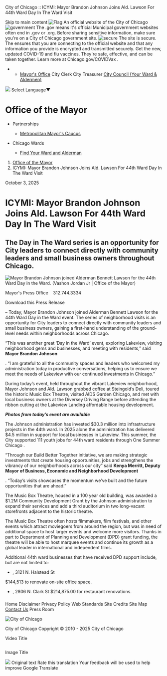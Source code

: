 City of Chicago :: ICYMI: Mayor Brandon Johnson Joins Ald. Lawson For 44th Ward Day In The Ward Visit


Skip to main content
![Flag](https://www.chicago.gov/content/dam/city/cds/safari-pinned-tab.svg)
An official website of the City of Chicago
![government](https://www.chicago.gov/content/dam/city/cds/icon-dot-gov.svg)
The .gov means it's official
Municipal government websites often end in .gov or .org. Before sharing sensitive information, make sure you're on a City of Chicago government site.
![secure](https://www.chicago.gov/content/dam/city/cds/icon-https.svg)
The site is secure.
The
ensures that you are connecting to the official website and that any information you provide is encrypted and transmitted securely.
Get the new, updated COVID-19 and flu vaccines. They're safe, effective, and can be taken together. Learn more at
Chicago.gov/COVIDVax
.

* + [Mayor's Office](https://www.chicago.gov/city/en/depts/mayor.html)
    City Clerk
    City Treasurer
    [City Council (Your Ward & Aldermen)](https://www.chicago.gov/city/en/about/council.html)

![](https://www.google.com/images/cleardot.gif)
Select Language​▼

Office of the Mayor
===================

* Partnerships

  + [Metropolitan Mayor's Caucus](http://www.mayorscaucus.org/ "Metropolitan Mayor's Caucus")
* Chicago Wards

  + [Find Your Ward and Alderman](https://www.chicago.gov/city/en/depts/mayor/iframe/lookup_ward_and_alderman.html "Find Your Ward and Alderman")

1. [Office of the Mayor](https://www.chicago.gov/content/city/en/depts/mayor.html)
2. ICYMI: Mayor Brandon Johnson Joins Ald. Lawson For 44th Ward Day In The Ward Visit

October 3, 2025

ICYMI: Mayor Brandon Johnson Joins Ald. Lawson For 44th Ward Day In The Ward Visit
==================================================================================

The Day in The Ward series is an opportunity for City leaders to connect directly with community leaders and small business owners throughout Chicago.
------------------------------------------------------------------------------------------------------------------------------------------------------

![Mayor Brandon Johnson joined Alderman Bennett Lawson for the 44th Ward Day in the Ward. (Vashon Jordan Jr | Office of the Mayor)](https://www.chicago.gov/content/dam/city/depts/mayor/Photo%20Galleries%20Press%20Room/2025/_VJ37302.jpg "Mayor Brandon Johnson joined Alderman Bennett Lawson for the 44th Ward Day in the Ward. (Vashon Jordan Jr | Office of the Mayor)")

Mayor's Press Office    312.744.3334

Download this Press Release

– Today, Mayor Brandon Johnson joined Alderman Bennett Lawson for the 44th Ward Day in the Ward event. The series of neighborhood visits is an opportunity for City leaders to connect directly with community leaders and small business owners, gaining a first-hand understanding of the ground-level needs within neighborhoods across Chicago.

“This was another great ‘Day in the Ward’ event, exploring Lakeview, visiting neighborhood gems and businesses, and meeting with residents,” said
**Mayor Brandon Johnson**

. “I am grateful to all the community spaces and leaders who welcomed my administration today in productive conversations, helping us to ensure we meet the needs of Lakeview with our continued investments in Chicago.”

During today’s event, held throughout the vibrant Lakeview neighborhood, Mayor Johnson and Ald. Lawson grabbed coffee at Steingold’s Deli, toured the historic Music Box Theatre, visited AIDS Garden Chicago, and met with local business owners at the Diversey Driving Range before attending the ribbon cutting at the
Lakeview Landing
affordable housing development.

***Photos from today’s event are available***

The Johnson administration has invested $30.3 million into infrastructure projects in the 44th ward. In 2025 alone the administration has delivered $4.5 million in support for local businesses in Lakeview. This summer, the City supported 111 youth jobs for 44th ward residents through
One Summer Chicago
.

“Through our Build Better Together initiative, we are making strategic investments that create housing opportunities, jobs and strengthens the vibrancy of our neighborhoods across our city” said
**Kenya Merritt, Deputy Mayor of Business, Economic and Neighborhood Development**

. “Today’s visits showcases the momentum we’ve built and the future opportunities that are ahead.”

The Music Box Theatre, housed in a 100 year old building, was awarded a
$1.2M Community Development Grant
by the Johnson administration to expand their services and add a third auditorium in two long-vacant storefronts adjacent to the historic theatre.

The Music Box Theatre often hosts filmmakers, film festivals, and other events which attract moviegoers from around the region, but was in need of additional space to host larger events and welcome more visitors. Thanks in part to Department of Planning and Development (DPD) grant funding, the theatre will be able to host marquee events and continue its growth as a global leader in international and independent films.

Additional 44th ward businesses that have received DPD support include, but are not limited to:

* , 3121 N. Halstead St

$144,513 to renovate on-site office space.

* , 2806 N. Clark St
  $214,875.00 for restaurant renovations.

###


Home
Disclaimer
Privacy Policy
Web Standards
Site Credits
Site Map
[Contact Us](https://www.chicago.gov/city/en/general/contact.html)
Press Room

![City of Chicago](https://www.chicago.gov/content/dam/city/cds/city_seal_clr.png)

City of Chicago
Copyright © 2010 - 2025 City of Chicago





Video Title

![]()

Image Title


![](https://fonts.gstatic.com/s/i/productlogos/translate/v14/24px.svg)
Original text
Rate this translation
Your feedback will be used to help improve Google Translate